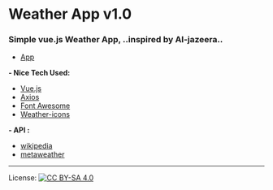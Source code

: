 # Weather App v1.0

<h3> Simple vue.js Weather App, ..inspired by Al-jazeera..</h3>

- [App](http://weather.is-great.org)

<strong>- Nice Tech Used:</strong>

- [Vue.js](https://vuejs.org)
- [Axios](https://github.com/axios/axios)
- [Font Awesome](https://fontawesome.io)
- [Weather-icons](http://erikflowers.github.io/weather-icons/)

<strong>- API :</strong>

- [wikipedia](https://en.wikipedia.org)
- [metaweather](https://www.metaweather.com)

***
License: [![CC BY-SA 4.0](https://img.shields.io/badge/License-CC%20BY--SA%204.0-lightgrey.svg "CC")](https://creativecommons.org/licenses/by-sa/4.0/)
